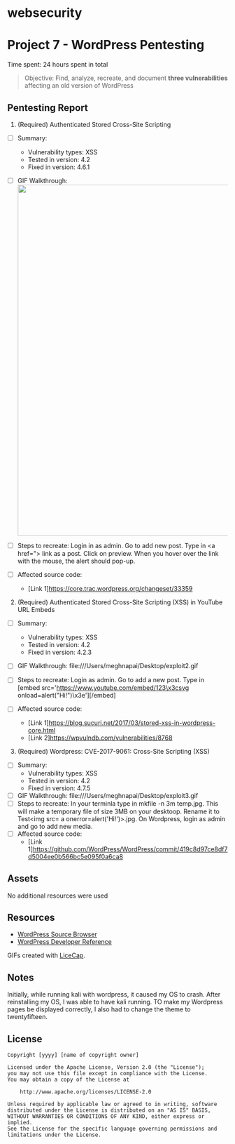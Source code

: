 # websecurity

# Project 7 - WordPress Pentesting

Time spent: 24 hours spent in total

> Objective: Find, analyze, recreate, and document **three vulnerabilities** affecting an old version of WordPress

## Pentesting Report

1. (Required) Authenticated Stored Cross-Site Scripting 
  - [ ] Summary: 
    - Vulnerability types: XSS
    - Tested in version: 4.2
    - Fixed in version: 4.6.1
  - [ ] GIF Walkthrough:<img src="file:///Users/meghnapai/Desktop/exploit1.gif" width="800">
  - [ ] Steps to recreate: 
Login in as admin. 
Go to add new post.
Type in <a href="></a><a title=" onmouseover=alert('Test') "> link</a> as a post.
Click on preview.
When you hover over the link with the mouse, the alert should pop-up.

  - [ ] Affected source code: 
    - [Link 1]https://core.trac.wordpress.org/changeset/33359
    
2. (Required) Authenticated Stored Cross-Site Scripting (XSS) in YouTube URL Embeds
  - [ ] Summary: 
    - Vulnerability types: XSS
    - Tested in version: 4.2
    - Fixed in version: 4.2.3
  - [ ] GIF Walkthrough: file:///Users/meghnapai/Desktop/exploit2.gif
  - [ ] Steps to recreate: 
  Login as admin.
  Go to add a new post.
  Type in [embed src='https://www.youtube.com/embed/123\x3csvg onload=alert("Hi!")\x3e'][/embed]

  - [ ] Affected source code:
    - [Link 1]https://blog.sucuri.net/2017/03/stored-xss-in-wordpress-core.html
    - [Link 2]https://wpvulndb.com/vulnerabilities/8768
3. (Required) Wordpress: CVE-2017-9061: Cross-Site Scripting (XSS)
  - [ ] Summary: 
    - Vulnerability types: XSS
    - Tested in version: 4.2
    - Fixed in version: 4.7.5
  - [ ] GIF Walkthrough: file:///Users/meghnapai/Desktop/exploit3.gif
  - [ ] Steps to recreate: 
    In your terminla type in mkfile -n 3m temp.jpg. This will make a temporary file of size 3MB on your desktoop. 
  Rename it to Test<img src= a onerror=alert('Hi!')>.jpg.
  On Wordpress, login as admin and go to add new media. 
  - [ ] Affected source code:
    - [Link 1]https://github.com/WordPress/WordPress/commit/419c8d97ce8df7d5004ee0b566bc5e095f0a6ca8

## Assets

No additional resources were used

## Resources

- [WordPress Source Browser](https://core.trac.wordpress.org/browser/)
- [WordPress Developer Reference](https://developer.wordpress.org/reference/)

GIFs created with [LiceCap](http://www.cockos.com/licecap/).

## Notes

Initially, while running kali with wordpress, it caused my OS to crash. 
After reinstalling my OS, I was able to have kali running. TO make my Wordpress pages be displayed correctly,
I also had to change the theme to twentyfifteen.

## License

    Copyright [yyyy] [name of copyright owner]

    Licensed under the Apache License, Version 2.0 (the "License");
    you may not use this file except in compliance with the License.
    You may obtain a copy of the License at

        http://www.apache.org/licenses/LICENSE-2.0

    Unless required by applicable law or agreed to in writing, software
    distributed under the License is distributed on an "AS IS" BASIS,
    WITHOUT WARRANTIES OR CONDITIONS OF ANY KIND, either express or implied.
    See the License for the specific language governing permissions and
    limitations under the License.
